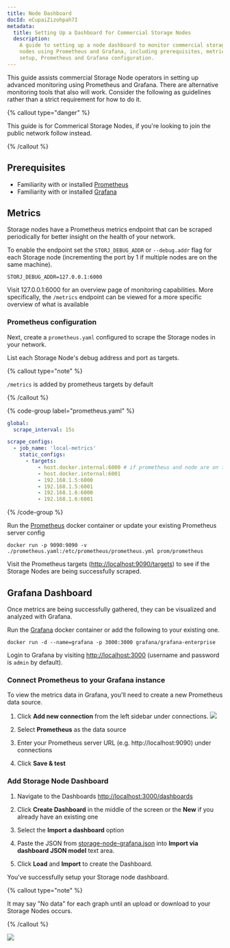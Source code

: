 ```yaml
---
title: Node Dashboard
docId: eCupaiZizohpah7I
metadata:
  title: Setting Up a Dashboard for Commercial Storage Nodes
  description:
    A guide to setting up a node dashboard to monitor commercial storage
    nodes using Prometheus and Grafana, including prerequisites, metrics endpoint
    setup, Prometheus and Grafana configuration.
---
```


This guide assists commercial Storage Node operators in setting up advanced monitoring using Prometheus and Grafana. There are alternative monitoring tools that also will work. Consider the following as guidelines rather than a strict requirement for how to do it.

{% callout type="danger" %}

This guide is for Commerical Storage Nodes, if you're looking to join the public network follow [](docId:kjMiGo7HTr4v_qwD5Iqc7) instead.

{% /callout %}

## Prerequisites

- Familiarity with or installed [Prometheus](https://prometheus.io/docs/prometheus/latest/installation/)
- Familiarity with or installed [Grafana](https://grafana.com/docs/grafana/latest/setup-grafana/installation/)

## Metrics

Storage nodes have a Prometheus metrics endpoint that can be scraped periodically for better insight on the health of your network.

To enable the endpoint set the `STORJ_DEBUG_ADDR` or `--debug.addr` flag for each Storage node (incrementing the port by 1 if multiple nodes are on the same machine).

```
STORJ_DEBUG_ADDR=127.0.0.1:6000
```

Visit 127.0.0.1:6000 for an overview page of monitoring capabilities. More specifically, the `/metrics` endpoint can be viewed for a more specific overview of what is available

### Prometheus configuration

Next, create a `prometheus.yaml` configured to scrape the Storage nodes in your network.

List each Storage Node's debug address and port as targets.

{% callout type="note" %}

`/metrics` is added by prometheus targets by default

{% /callout %}

{% code-group label="prometheus.yaml" %}

```yaml
global:
  scrape_interval: 15s

scrape_configs:
  - job_name: 'local-metrics'
    static_configs:
      - targets:
          - host.docker.internal:6000 # if prometheus and node are on the same docker host
          - host.docker.internal:6001
          - 192.168.1.5:6000
          - 192.168.1.5:6001
          - 192.168.1.6:6000
          - 192.168.1.6:6001
```

{% /code-group %}

Run the [Prometheus](https://prometheus.io/docs/prometheus/latest/installation/) docker container or update your existing Prometheus server config

```
docker run -p 9090:9090 -v ./prometheus.yaml:/etc/prometheus/prometheus.yml prom/prometheus
```

Visit the Prometheus targets (<http://localhost:9090/targets>) to see if the Storage Nodes are being successfully scraped.

## Grafana Dashboard

Once metrics are being successfully gathered, they can be visualized and analyzed with Grafana.

Run the [Grafana](https://grafana.com/docs/grafana/latest/setup-grafana/installation/) docker container or add the following to your existing one.

```
docker run -d --name=grafana -p 3000:3000 grafana/grafana-enterprise
```

Login to Grafana by visiting <http://localhost:3000> (username and password is `admin` by default).

### Connect Prometheus to your Grafana instance

To view the metrics data in Grafana, you'll need to create a new Prometheus data source.

1. Click **Add new connection** from the left sidebar under connections.
   ![](https://link.us1.storjshare.io/raw/jua7rls6hkx5556qfcmhrqed2tfa/docs/images/grafana-add-new-data-source.png)

1. Select **Prometheus** as the data source

1. Enter your Prometheus server URL (e.g. http://localhost:9090) under connections

1. Click **Save & test**

### Add Storage Node Dashboard

1. Navigate to the Dashboards <http://localhost:3000/dashboards>

1. Click **Create Dashboard** in the middle of the screen or the **New** if you already have an existing one

1. Select the **Import a dashboard** option

1. Paste the JSON from [storage-node-grafana.json](/storage-node-grafana.json) into **Import via dashboard JSON model** text area.

1. Click **Load** and **Import** to create the Dashboard.

You've successfully setup your Storage node dashboard.

{% callout type="note" %}

It may say "No data" for each graph until an upload or download to your Storage Nodes occurs.

{% /callout %}

![](https://link.us1.storjshare.io/raw/jua7rls6hkx5556qfcmhrqed2tfa/docs/images/grafana-storage-node-dashboard.png)

